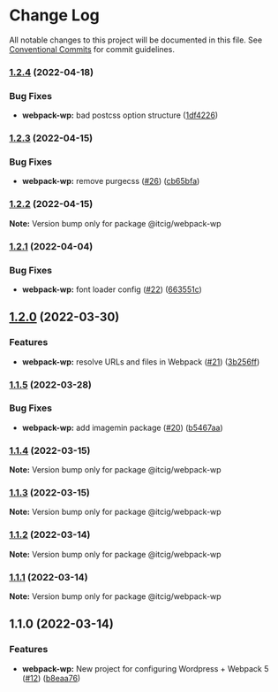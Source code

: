 # Change Log

All notable changes to this project will be documented in this file.
See [Conventional Commits](https://conventionalcommits.org) for commit guidelines.

### [1.2.4](https://github.com/itcig/itcig/compare/@itcig/webpack-wp@1.2.3...@itcig/webpack-wp@1.2.4) (2022-04-18)


### Bug Fixes

* **webpack-wp:** bad postcss option structure ([1df4226](https://github.com/itcig/itcig/commit/1df4226a9c8eb035feb083ce2915520cf37eb0f4))



### [1.2.3](https://github.com/itcig/itcig/compare/@itcig/webpack-wp@1.2.2...@itcig/webpack-wp@1.2.3) (2022-04-15)


### Bug Fixes

* **webpack-wp:** remove purgecss ([#26](https://github.com/itcig/itcig/issues/26)) ([cb65bfa](https://github.com/itcig/itcig/commit/cb65bfa172742045840a40fb6d050e3eec151ab2))



### [1.2.2](https://github.com/itcig/itcig/compare/@itcig/webpack-wp@1.2.1...@itcig/webpack-wp@1.2.2) (2022-04-15)

**Note:** Version bump only for package @itcig/webpack-wp





### [1.2.1](https://github.com/itcig/itcig/compare/@itcig/webpack-wp@1.2.0...@itcig/webpack-wp@1.2.1) (2022-04-04)


### Bug Fixes

* **webpack-wp:** font loader config ([#22](https://github.com/itcig/itcig/issues/22)) ([663551c](https://github.com/itcig/itcig/commit/663551c2d8bc1dec078d89b7a7f3add086ae6988))



## [1.2.0](https://github.com/itcig/itcig/compare/@itcig/webpack-wp@1.1.5...@itcig/webpack-wp@1.2.0) (2022-03-30)


### Features

* **webpack-wp:** resolve URLs and files in Webpack ([#21](https://github.com/itcig/itcig/issues/21)) ([3b256ff](https://github.com/itcig/itcig/commit/3b256ffd00c0c2df3605b41be38407e1b4179dce))



### [1.1.5](https://github.com/itcig/itcig/compare/@itcig/webpack-wp@1.1.4...@itcig/webpack-wp@1.1.5) (2022-03-28)


### Bug Fixes

* **webpack-wp:** add imagemin package ([#20](https://github.com/itcig/itcig/issues/20)) ([b5467aa](https://github.com/itcig/itcig/commit/b5467aae889d7122ae46318768bd39fac8ca4804))



### [1.1.4](https://github.com/itcig/itcig/compare/@itcig/webpack-wp@1.1.3...@itcig/webpack-wp@1.1.4) (2022-03-15)

**Note:** Version bump only for package @itcig/webpack-wp





### [1.1.3](https://github.com/itcig/itcig/compare/@itcig/webpack-wp@1.1.2...@itcig/webpack-wp@1.1.3) (2022-03-15)

**Note:** Version bump only for package @itcig/webpack-wp





### [1.1.2](https://github.com/itcig/itcig/compare/@itcig/webpack-wp@1.1.1...@itcig/webpack-wp@1.1.2) (2022-03-14)

**Note:** Version bump only for package @itcig/webpack-wp





### [1.1.1](https://github.com/itcig/itcig/compare/@itcig/webpack-wp@1.1.0...@itcig/webpack-wp@1.1.1) (2022-03-14)

**Note:** Version bump only for package @itcig/webpack-wp





## 1.1.0 (2022-03-14)


### Features

* **webpack-wp:** New project for configuring Wordpress + Webpack 5 ([#12](https://github.com/itcig/itcig/issues/12)) ([b8eaa76](https://github.com/itcig/itcig/commit/b8eaa761de71112ed79c9380cc51fe12e133c45c))

